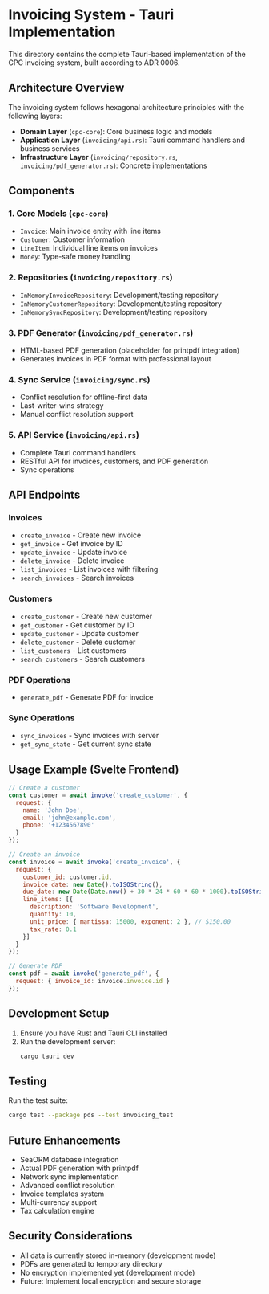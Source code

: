 # Invoicing System - Tauri Implementation

This directory contains the complete Tauri-based implementation of the CPC invoicing system, built according to ADR 0006.

## Architecture Overview

The invoicing system follows hexagonal architecture principles with the following layers:

- **Domain Layer** (`cpc-core`): Core business logic and models
- **Application Layer** (`invoicing/api.rs`): Tauri command handlers and business services
- **Infrastructure Layer** (`invoicing/repository.rs`, `invoicing/pdf_generator.rs`): Concrete implementations

## Components

### 1. Core Models (`cpc-core`)
- `Invoice`: Main invoice entity with line items
- `Customer`: Customer information
- `LineItem`: Individual line items on invoices
- `Money`: Type-safe money handling

### 2. Repositories (`invoicing/repository.rs`)
- `InMemoryInvoiceRepository`: Development/testing repository
- `InMemoryCustomerRepository`: Development/testing repository  
- `InMemorySyncRepository`: Development/testing repository

### 3. PDF Generator (`invoicing/pdf_generator.rs`)
- HTML-based PDF generation (placeholder for printpdf integration)
- Generates invoices in PDF format with professional layout

### 4. Sync Service (`invoicing/sync.rs`)
- Conflict resolution for offline-first data
- Last-writer-wins strategy
- Manual conflict resolution support

### 5. API Service (`invoicing/api.rs`)
- Complete Tauri command handlers
- RESTful API for invoices, customers, and PDF generation
- Sync operations

## API Endpoints

### Invoices
- `create_invoice` - Create new invoice
- `get_invoice` - Get invoice by ID
- `update_invoice` - Update invoice
- `delete_invoice` - Delete invoice
- `list_invoices` - List invoices with filtering
- `search_invoices` - Search invoices

### Customers
- `create_customer` - Create new customer
- `get_customer` - Get customer by ID
- `update_customer` - Update customer
- `delete_customer` - Delete customer
- `list_customers` - List customers
- `search_customers` - Search customers

### PDF Operations
- `generate_pdf` - Generate PDF for invoice

### Sync Operations
- `sync_invoices` - Sync invoices with server
- `get_sync_state` - Get current sync state

## Usage Example (Svelte Frontend)

```javascript
// Create a customer
const customer = await invoke('create_customer', {
  request: {
    name: 'John Doe',
    email: 'john@example.com',
    phone: '+1234567890'
  }
});

// Create an invoice
const invoice = await invoke('create_invoice', {
  request: {
    customer_id: customer.id,
    invoice_date: new Date().toISOString(),
    due_date: new Date(Date.now() + 30 * 24 * 60 * 60 * 1000).toISOString(),
    line_items: [{
      description: 'Software Development',
      quantity: 10,
      unit_price: { mantissa: 15000, exponent: 2 }, // $150.00
      tax_rate: 0.1
    }]
  }
});

// Generate PDF
const pdf = await invoke('generate_pdf', {
  request: { invoice_id: invoice.invoice.id }
});
```

## Development Setup

1. Ensure you have Rust and Tauri CLI installed
2. Run the development server:
   ```bash
   cargo tauri dev
   ```

## Testing

Run the test suite:
```bash
cargo test --package pds --test invoicing_test
```

## Future Enhancements

- SeaORM database integration
- Actual PDF generation with printpdf
- Network sync implementation
- Advanced conflict resolution
- Invoice templates system
- Multi-currency support
- Tax calculation engine

## Security Considerations

- All data is currently stored in-memory (development mode)
- PDFs are generated to temporary directory
- No encryption implemented yet (development mode)
- Future: Implement local encryption and secure storage